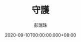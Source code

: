 ---
issue: 394
title: 守護
author: 彭瑞珠
language: 四縣
date: 2020-09-10T00:00:00.000+08:00
topic: 懷想
difficulty: 2
wikidata: Q131449138
wikidata_link: https://www.wikidata.org/wiki/Q131449138
---